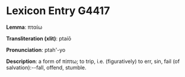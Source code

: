 # Lexicon Entry G4417

**Lemma**: πταίω

**Transliteration (xlit)**: ptaíō

**Pronunciation**: ptah'-yo

**Description**:
a form of πίπτω; to trip, i.e. (figuratively) to err, sin, fail (of salvation):--fall, offend, stumble.
